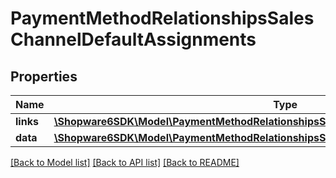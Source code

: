 # PaymentMethodRelationshipsSalesChannelDefaultAssignments

## Properties
Name | Type | Description | Notes
------------ | ------------- | ------------- | -------------
**links** | [**\Shopware6SDK\Model\PaymentMethodRelationshipsSalesChannelDefaultAssignmentsLinks**](PaymentMethodRelationshipsSalesChannelDefaultAssignmentsLinks.md) |  | [optional] 
**data** | [**\Shopware6SDK\Model\PaymentMethodRelationshipsSalesChannelDefaultAssignmentsData[]**](PaymentMethodRelationshipsSalesChannelDefaultAssignmentsData.md) |  | [optional] 

[[Back to Model list]](../../README.md#documentation-for-models) [[Back to API list]](../../README.md#documentation-for-api-endpoints) [[Back to README]](../../README.md)

